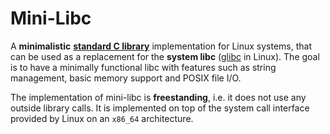 # Mini-Libc

A **minimalistic** [**standard C library**](https://en.wikipedia.org/wiki/C_standard_library) implementation for Linux systems, that can be used as a replacement for the **system libc** ([glibc](https://www.gnu.org/software/libc/) in Linux).
The goal is to have a minimally functional libc with features such as string management, basic memory support and POSIX file I/O.

The implementation of mini-libc is **freestanding**, i.e. it does not use any outside library calls.
It is implemented on top of the system call interface provided by Linux on an `x86_64` architecture.
